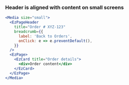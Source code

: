 ### Header is aligned with content on small screens

```jsx
<Media size="small">
  <EzPageHeader
    title="Order # XYZ-123"
    breadcrumb={{
      label: 'Back to Orders',
      onClick: e => e.preventDefault(),
    }}
  />
  <EzPage>
    <EzCard title="Order details">
      <div>Order content</div>
    </EzCard>
  </EzPage>
</Media>
```
